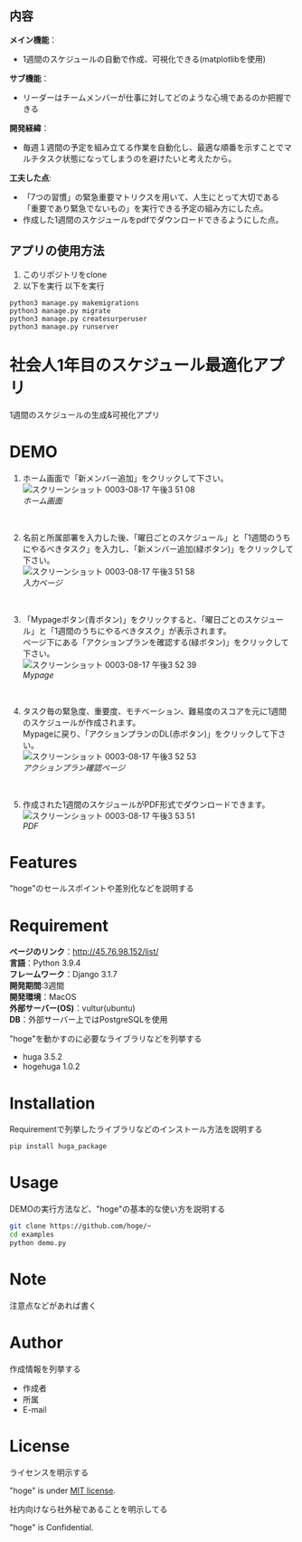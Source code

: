
 ## 内容
**メイン機能**：  
- 1週間のスケジュールの自動で作成、可視化できる(matplotlibを使用)     

**サブ機能**：  
- リーダーはチームメンバーが仕事に対してどのような心境であるのか把握できる  

**開発経緯**：  
- 毎週１週間の予定を組み立てる作業を自動化し、最適な順番を示すことでマルチタスク状態になってしまうのを避けたいと考えたから。  

**工夫した点**:   
- 「7つの習慣」の緊急重要マトリクスを用いて、人生にとって大切である「重要であり緊急でないもの」を実行できる予定の組み方にした点。  
- 作成した1週間のスケジュールをpdfでダウンロードできるようにした点。  


## アプリの使用方法
1. このリポジトリをclone
2. 以下を実行
以下を実行
```
python3 manage.py makemigrations
python3 manage.py migrate
python3 manage.py createsurperuser
python3 manage.py runserver
```




# 社会人1年目のスケジュール最適化アプリ

1週間のスケジュールの生成&可視化アプリ

# DEMO

1. ホーム画面で「新メンバー追加」をクリックして下さい。  
![スクリーンショット 0003-08-17 午後3 51 08](https://user-images.githubusercontent.com/66200485/129677581-092644f7-91bf-41a7-82aa-1d2a4cf09fcb.png)  
*ホーム画面*
<br>

2. 名前と所属部署を入力した後、「曜日ごとのスケジュール」と「1週間のうちにやるべきタスク」を入力し、「新メンバー追加(緑ボタン)」をクリックして下さい。    
![スクリーンショット 0003-08-17 午後3 51 58](https://user-images.githubusercontent.com/66200485/129677684-8a9f66b6-880a-40f3-8610-3021cf19ef6a.png)  
*入力ページ*
<br>  

3. 「Mypageボタン(青ボタン)」をクリックすると、「曜日ごとのスケジュール」と「1週間のうちにやるべきタスク」が表示されます。  
ページ下にある「アクションプランを確認する(緑ボタン)」をクリックして下さい。  
![スクリーンショット 0003-08-17 午後3 52 39](https://user-images.githubusercontent.com/66200485/129677783-0c8b88ad-ae5f-45be-9784-54a7b1f2dc83.png)  
*Mypage*
<br>  
 
4. タスク毎の緊急度、重要度、モチベーション、難易度のスコアを元に1週間のスケジュールが作成されます。  
Mypageに戻り、「アクションプランのDL(赤ボタン)」をクリックして下さい。  
![スクリーンショット 0003-08-17 午後3 52 53](https://user-images.githubusercontent.com/66200485/129677819-3b6bf278-3dc4-4f60-bf1e-604f8e3d51f0.png)  
*アクションプラン確認ページ*
<br>  
 
5. 作成された1週間のスケジュールがPDF形式でダウンロードできます。    
![スクリーンショット 0003-08-17 午後3 53 51](https://user-images.githubusercontent.com/66200485/129677987-4072b099-b4c7-4c34-83d2-66da00345e89.png)  
*PDF*

# Features

"hoge"のセールスポイントや差別化などを説明する

# Requirement

**ページのリンク**：http://45.76.98.152/list/  
**言語**：Python 3.9.4  
**フレームワーク**：Django 3.1.7  
**開発期間**:3週間  
**開発環境**：MacOS  
**外部サーバー(OS)**：vultur(ubuntu)  
**DB**：外部サーバー上ではPostgreSQLを使用 

"hoge"を動かすのに必要なライブラリなどを列挙する

* huga 3.5.2
* hogehuga 1.0.2

# Installation

Requirementで列挙したライブラリなどのインストール方法を説明する

```bash
pip install huga_package
```

# Usage

DEMOの実行方法など、"hoge"の基本的な使い方を説明する

```bash
git clone https://github.com/hoge/~
cd examples
python demo.py
```

# Note

注意点などがあれば書く

# Author

作成情報を列挙する

* 作成者
* 所属
* E-mail

# License
ライセンスを明示する

"hoge" is under [MIT license](https://en.wikipedia.org/wiki/MIT_License).

社内向けなら社外秘であることを明示してる

"hoge" is Confidential.

